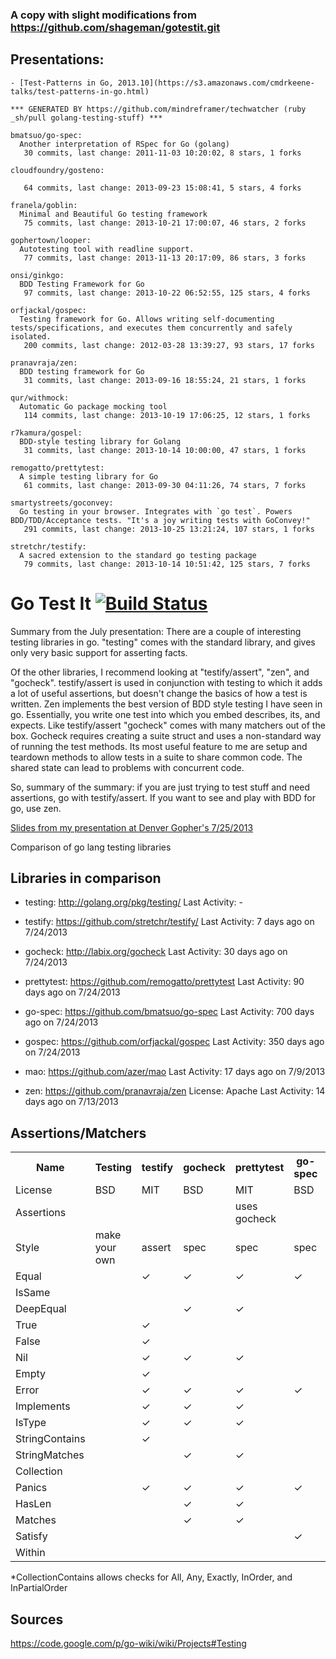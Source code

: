 ### A copy with slight modifications from https://github.com/shageman/gotestit.git


## Presentations:

    - [Test-Patterns in Go, 2013.10](https://s3.amazonaws.com/cmdrkeene-talks/test-patterns-in-go.html)

<!-- PROJECTS_LIST_START -->
    *** GENERATED BY https://github.com/mindreframer/techwatcher (ruby _sh/pull golang-testing-stuff) *** 

    bmatsuo/go-spec:
      Another interpretation of RSpec for Go (golang)
       30 commits, last change: 2011-11-03 10:20:02, 8 stars, 1 forks

    cloudfoundry/gosteno:

       64 commits, last change: 2013-09-23 15:08:41, 5 stars, 4 forks

    franela/goblin:
      Minimal and Beautiful Go testing framework
       75 commits, last change: 2013-10-21 17:00:07, 46 stars, 2 forks

    gophertown/looper:
      Autotesting tool with readline support.
       77 commits, last change: 2013-11-13 20:17:09, 86 stars, 3 forks

    onsi/ginkgo:
      BDD Testing Framework for Go
       97 commits, last change: 2013-10-22 06:52:55, 125 stars, 4 forks

    orfjackal/gospec:
      Testing framework for Go. Allows writing self-documenting tests/specifications, and executes them concurrently and safely isolated.
       200 commits, last change: 2012-03-28 13:39:27, 93 stars, 17 forks

    pranavraja/zen:
      BDD testing framework for Go
       31 commits, last change: 2013-09-16 18:55:24, 21 stars, 1 forks

    qur/withmock:
      Automatic Go package mocking tool
       114 commits, last change: 2013-10-19 17:06:25, 12 stars, 1 forks

    r7kamura/gospel:
      BDD-style testing library for Golang
       31 commits, last change: 2013-10-14 10:00:00, 47 stars, 1 forks

    remogatto/prettytest:
      A simple testing library for Go
       61 commits, last change: 2013-09-30 04:11:26, 74 stars, 7 forks

    smartystreets/goconvey:
      Go testing in your browser. Integrates with `go test`. Powers BDD/TDD/Acceptance tests. "It's a joy writing tests with GoConvey!"
       291 commits, last change: 2013-10-25 13:21:24, 107 stars, 1 forks

    stretchr/testify:
      A sacred extension to the standard go testing package
       79 commits, last change: 2013-10-14 10:51:42, 125 stars, 7 forks
<!-- PROJECTS_LIST_END -->




# Go Test It [![Build Status](https://travis-ci.org/shageman/gotestit.png?branch=master)](https://travis-ci.org/shageman/gotestit)

Summary from the July presentation: There are a couple of interesting testing libraries in go. "testing" comes with the standard library, and gives only very basic support for asserting facts.

Of the other libraries, I recommend looking at "testify/assert", "zen", and "gocheck". testify/assert is used in conjunction with testing to which it adds a lot of useful assertions, but doesn't change the basics of how a test is written. Zen implements the best version of BDD style testing I have seen in go. Essentially, you write one test into which you embed describes, its, and expects. Like testify/assert "gocheck" comes with many matchers out of the box. Gocheck requires creating a suite struct and uses a non-standard way of running the test methods. Its most useful feature to me are setup and teardown methods to allow tests in a suite to share common code. The shared state can lead to problems with concurrent code.

So, summary of the summary: if you are just trying to test stuff and need assertions, go with testify/assert. If you want to see and play with BDD for go, use zen.


[Slides from my presentation at Denver Gopher's 7/25/2013](https://github.com/shageman/gotestit/blob/master/20130725denverGophersPresentation.pdf)

Comparison of go lang testing libraries

## Libraries in comparison

*   testing: http://golang.org/pkg/testing/
    Last Activity: -

*   testify: https://github.com/stretchr/testify/
    Last Activity: 7 days ago on 7/24/2013

*   gocheck: http://labix.org/gocheck
    Last Activity: 30 days ago on 7/24/2013

*   prettytest: https://github.com/remogatto/prettytest
    Last Activity: 90 days ago on 7/24/2013

*   go-spec: https://github.com/bmatsuo/go-spec
    Last Activity: 700 days ago on 7/24/2013

*   gospec: https://github.com/orfjackal/gospec
    Last Activity: 350 days ago on 7/24/2013

*   mao: https://github.com/azer/mao
    Last Activity: 17 days ago on 7/9/2013

*   zen: https://github.com/pranavraja/zen
    License: Apache
    Last Activity: 14 days ago on 7/13/2013

## Assertions/Matchers

<table>
    <tbody>
    <tr>
        <th>Name</th>
        <th>Testing</th>
        <th>testify</th>
        <th>gocheck</th>
        <th>prettytest</th>
        <th>go-spec</th>
        <th>gospec</th>
        <th>mao/zen</th>
    </tr>
    <tr>
        <td>License</td>
        <td>BSD</td>
        <td>MIT</td>
        <td>BSD</td>
        <td>MIT</td>
        <td>BSD</td>
        <td>Apache</td>
        <td>MIT/Apache</td>
    </tr>
    <tr>
        <td>Assertions</td>
        <td></td>
        <td></td>
        <td></td>
        <td>uses gocheck</td>
        <td></td>
        <td></td>
        <td></td>
    </tr>
    <tr>
        <td>Style</td>
        <td>make your own</td>
        <td>assert</td>
        <td>spec</td>
        <td>spec</td>
        <td>spec</td>
        <td>spec</td>
        <td>spec</td>
    </tr>
    <tr>
        <td>Equal</td>
        <td></td>
        <td>✓</td>
        <td>✓</td>
        <td>✓</td>
        <td>✓</td>
        <td>✓</td>
        <td>✓</td>
    </tr>
    <tr>
        <td>IsSame</td>
        <td></td>
        <td></td>
        <td></td>
        <td></td>
        <td></td>
        <td>✓</td>
        <td></td>
    </tr>
    <tr>
        <td>DeepEqual</td>
        <td></td>
        <td></td>
        <td>✓</td>
        <td>✓</td>
        <td></td>
        <td></td>
        <td></td>
    </tr>
    <tr>
        <td>True</td>
        <td></td>
        <td>✓</td>
        <td></td>
        <td></td>
        <td></td>
        <td>✓</td>
        <td></td>
    </tr>
    <tr>
        <td>False</td>
        <td></td>
        <td>✓</td>
        <td></td>
        <td></td>
        <td></td>
        <td>✓</td>
        <td></td>
    </tr>
    <tr>
        <td>Nil</td>
        <td></td>
        <td>✓</td>
        <td>✓</td>
        <td>✓</td>
        <td></td>
        <td>✓</td>
        <td>✓</td>
    </tr>
    <tr>
        <td>Empty</td>
        <td></td>
        <td>✓</td>
        <td></td>
        <td></td>
        <td></td>
        <td></td>
        <td></td>
    </tr>
    <tr>
        <td>Error</td>
        <td></td>
        <td>✓</td>
        <td>✓</td>
        <td>✓</td>
        <td>✓</td>
        <td></td>
        <td></td>
    </tr>
    <tr>
        <td>Implements</td>
        <td></td>
        <td>✓</td>
        <td>✓</td>
        <td>✓</td>
        <td></td>
        <td></td>
        <td></td>
    </tr>
    <tr>
        <td>IsType</td>
        <td></td>
        <td>✓</td>
        <td>✓</td>
        <td>✓</td>
        <td></td>
        <td></td>
        <td></td>
    </tr>
    <tr>
        <td>StringContains</td>
        <td></td>
        <td>✓</td>
        <td></td>
        <td></td>
        <td></td>
        <td></td>
        <td></td>
    </tr>
    <tr>
        <td>StringMatches</td>
        <td></td>
        <td></td>
        <td>✓</td>
        <td>✓</td>
        <td></td>
        <td></td>
        <td></td>
    </tr>
    <tr>
        <td>Collection</td>
        <td></td>
        <td></td>
        <td></td>
        <td></td>
        <td></td>
        <td>✓</td>
        <td></td>
    </tr>
    <tr>
        <td>Panics</td>
        <td></td>
        <td>✓</td>
        <td>✓</td>
        <td>✓</td>
        <td>✓</td>
        <td></td>
        <td></td>
    </tr>
    <tr>
        <td>HasLen</td>
        <td></td>
        <td></td>
        <td>✓</td>
        <td>✓</td>
        <td></td>
        <td></td>
        <td></td>
    </tr>
    <tr>
        <td>Matches</td>
        <td></td>
        <td></td>
        <td>✓</td>
        <td>✓</td>
        <td></td>
        <td></td>
        <td></td>
    </tr>
    <tr>
        <td>Satisfy</td>
        <td></td>
        <td></td>
        <td></td>
        <td></td>
        <td>✓</td>
        <td>✓</td>
        <td></td>
    </tr>
    <tr>
        <td>Within</td>
        <td></td>
        <td></td>
        <td></td>
        <td></td>
        <td></td>
        <td>✓</td>
        <td></td>
    </tr>
    </tbody>
</table>

*CollectionContains allows checks for All, Any, Exactly, InOrder, and InPartialOrder

## Sources

https://code.google.com/p/go-wiki/wiki/Projects#Testing
